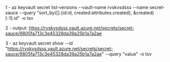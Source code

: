 1 - az keyvault secret list-versions --vault-name rvskvsdsss --name secret-sauce   --query "sort_by([].{id:id, created:attributes.created}, &created)[-1].id" -o tsv

2 - output:
https://rvskvsdsss.vault.azure.net/secrets/secret-sauce/9805fa713c3e45328da39a25b1a7a2ae

3 - az keyvault secret show --id "https://rvskvsdsss.vault.azure.net/secrets/secret-sauce/9805fa713c3e45328da39a25b1a7a2ae" --query "value" -o tsv